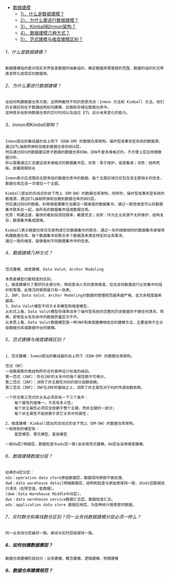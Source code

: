 * [数据建模]()
    - [1）、什么是数据建模？]()
    - [2）、为什么要进行数据建模？]()
    - [3）、Kimball和Inmon架构？]()
    - [4）、数据建模几种方式？]()
    - [5）、范式建模与维度建模区别？]()

###### 1、什么是数据建模？
    数据建模指的是对现实世界各类数据的抽象组织，确定数据库需管辖的范围、数据的组织形式等直至转化成现实的数据库。 

###### 2、为什么要进行数据建模？
    在如何构建数据仓库方面，这两种截然不同的思想流派：Inmon 方法和 Kimball 方法。他们的关键区别在于数据结构如何建模、加载和存储在数据仓库中。
    这种差异会影响数据仓库的交付时间以及适应 ETL 设计未来变化的能力。

###### 3、Inmon和Kimball架构？
    Inmon提出的集线器的自上而下（EDW-DM）的数据仓库架构。操作型或事务型系统的数据源，通过ETL抽取转换和加载到数据仓库的ODS层，
    然后通过ODS的数据建设原子数据的数据仓库EDW，EDW不是多维格式的，不方便上层应用做数据分析，
    所以需要通过汇总建设成多维格式的数据集市层。优势：易于维护，高度集成；劣势：结构死板，部署周期较长

    Inmon表示应该围绕主题来组织数据仓库中的数据，每个主题区域仅仅包含该主题相关的信息，数据仓库应该一次增加一个主题。
    
    Kimball提出的总线式的自下而上（DM-DW）的数据仓库架构。同样的，操作型或事务型系统的数据源，通过ETL抽取转换和加载到数据仓库的ODS层，
    然后通过ODS的数据，利用维度建模方法建设一致维度的数据集市。通过一致性维度可以将数据集市联系在一起，由所有的数据集市组成数据仓库。
    优势：构建迅速，最快的看到投资回报率，敏捷灵活；劣势：作为企业资源不太好维护，结构复杂，数据集市集成困难。

    Kimball表示数据仓库仅仅是构成它的数据集市的联合，通过一系列维数相同的数据集市递增得构建数据仓库。每个数据集市将联合多个数据源来满足特定的业务需求。
    通过一致的维度，能够看到不同数据集市中的信息。

###### 4、数据建模几种方式？
    范式建模、维度建模、Data Valut、Archor Modeling

    本质是模型打散程度的区别。
    1、维度建模为了更好的支撑分析、降低查询人员的使用难度，往往会将数据进行比较集中的组织和管理。此情况的极限是只有一张表。
    2、3NF、Data Valut、Archor Modeling对数据的管理规范越来越严格，去冗余程度越来越高。
    3、Data Valut模型不同于关系模型和维度模型，
    从形式上看，Data Valut模型存储来自多个操作型系统的完整的历史数据并不做任何清洗、转换，即使各业务系统中的数据质量层次不齐。
    从本质上看，Data Valut数据模型是一种3NF和维度建模相结合的建模方法，主要适用于企业级数据仓库或数据中台的建模。

###### 5、范式建模与维度建模区别？
    1、范式建模：Inmon提出的集线器的自上而下（EDW-DM）的数据仓库架构。
    
    范式（NF）
    一张数据表的表结构所符合的某种设计标准的级别。
    第一范式（1NF）：符合1NF的关系中的每个属性都不可再分。
    第二范式（2NF）：消除了非主属性对码的部分函数依赖。
    第三范式（3NF）：3NF在2NF的基础之上，消除了非主属性对于码的传递函数依赖。
    
    一个符合第三范式的关系必须具有一下三个条件：
        每个属性的值唯一，不具有多义性;
        每个非主属性必须完全依赖于整个主键，而非主键的一部分;
        每个非主属性不能依赖于其它关系中的属性；       
    
    2、维度建模：Kimball提出的总线式的自下而上（DM-DW）的数据仓库架构。
    一般用到的模型有：
        星型模型、雪花模型、星座模型
    
    一般dw层(明细层，数据粒度与ods层一致)会采用范式建模。dm层会采用维度建模。

###### 6、数据建模数据分层？
    经典的4层分层：
    ods：operation data store原始数据层，数据保持原貌不做处理。
    dwd：data warehouse detail明细数据层，结构和粒度与原始表保持一致，对ods层数据进行清洗（去除空值，脏数据）。
    (dwm：Data Warehouse Middle中间层)。
    dws：data warehouse service数据汇总层，数据轻度汇总。
    ads：application data store 数据应用层，为各种统计报表提供数据。

###### 7、实时数仓和离线数仓区别？同一业务线数据建模分层必须一样么？
    同一业务线分层最好一致。离线与实时层级保持一致。

##### 8、如何创建数据模型？
    数据仓库建模阶段划分：业务建模、概念建模、逻辑建模、物理建模

##### 9、数据仓库建模规范？


